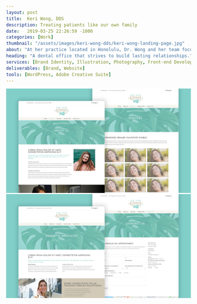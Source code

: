 ```yaml
---
layout: post
title:  Keri Wong, DDS
description: Treating patients like our own family
date:   2019-03-25 22:26:59 -1000
categories: [Work]
thumbnail: "/assets/images/keri-wong-dds/keri-wong-landing-page.jpg"
about: "At her practice located in Honolulu, Dr. Wong and her team focus on creating a dental home where patients can feel safe and assured. They strive to treat every patient with compassion and a gentle touch."
heading: "A dental office that strives to build lasting relationships."
services: [Brand Identity, Illustration, Photography, Front-end Development]
deliverables: [Brand, Website]
tools: [WordPress, Adobe Creative Suite]
---
```

<img alt="Keri Wong DDS - About Us Page" src="/assets/images/keri-wong-dds/keri-wong-about-us-page.jpg">
<img alt="Keri Wong DDS - Services Page" src="/assets/images/keri-wong-dds/keri-wong-services-page.jpg">